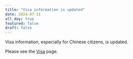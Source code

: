 ```yaml
---
title: "Visa information is updated"
date: 2024-07-31
all_day: true
featured: false
draft: false
---
```

Visa information, especially for Chinese citizens, is updated.

Please see the [Visa](/visa/) page.
